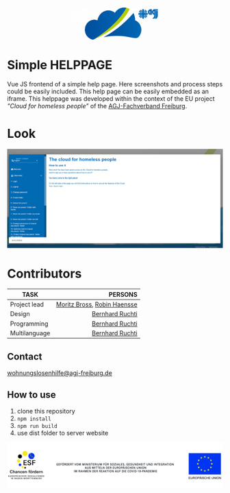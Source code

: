 <p align="center"><a target="_blank" rel="noopener noreferrer"><img width="200" src="docs/logo.png" alt="Vue logo"></a></p>

# Simple HELPPAGE
Vue JS frontend of a simple help page. Here screenshots and process steps could be easily included. This help page can be easily embedded as an iframe. This helppage was developed within the context of the EU project *"Cloud for homeless people"* of the [AGJ-Fachverband Freiburg](https://agj-freiburg.de). 


# Look
![screenshot of ealrning](screenshot.png)

# Contributors
| TASK                  | PERSONS                                                          | 
| -------------         |-------------:                                                    | 
| Project lead          | [Moritz Bross](https://github.com/MoritzBross), [Robin Haensse](https://github.com/StandardWobin)                                    |
| Design                | [Bernhard Ruchti](https://github.com/bernhardlruchti)                                                  | 
| Programming           | [Bernhard Ruchti](https://github.com/bernhardlruchti)                                                  | 
| Multilanguage         | [Bernhard Ruchti](https://github.com/bernhardlruchti)                                                  | 


## Contact
wohnungslosenhilfe@agj-freiburg.de


## How to use
1. clone this repository
2. ```npm install```
3. ```npm run build```
4. use dist folder to server website


<img src="docs/eu.jpg" alt="eu-funding" />

